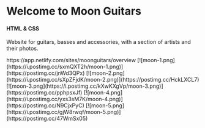 <h1>Welcome to Moon Guitars</h1>
<h4>HTML & CSS</h4>
<p>Website for guitars, basses and accessories, with a section of artists and their photos. </p>
https://app.netlify.com/sites/moonguitars/overview
[![moon-1.png](https://i.postimg.cc/sxmQXT2h/moon-1.png)](https://postimg.cc/jnWd3QPx)
[![moon-2.png](https://i.postimg.cc/sXpZFjdK/moon-2.png)](https://postimg.cc/HckLXCL7)
[![moon-3.png](https://i.postimg.cc/kXwKXgVp/moon-3.png)](https://postimg.cc/pphpsxJf)
[![moon-4.png](https://i.postimg.cc/yxs3sM7K/moon-4.png)](https://postimg.cc/N9CjxPyC)
[![moon-5.png](https://i.postimg.cc/gjW8rwqf/moon-5.png)](https://postimg.cc/47WmSx05)
